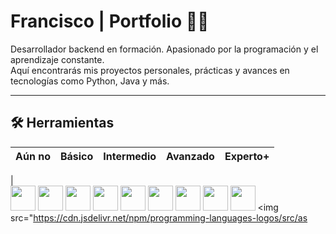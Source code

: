 # Francisco | Portfolio 👨‍💻

Desarrollador backend en formación. Apasionado por la programación y el aprendizaje constante.  
Aquí encontrarás mis proyectos personales, prácticas y avances en tecnologías como Python, Java y más.

---

## 🛠 Herramientas

| Aún no | Básico | Intermedio | Avanzado | Experto+ |
|-------|--------|------------|----------|----------|
|  
<img src="https://cdn.jsdelivr.net/npm/programming-languages-logos/src/1c/1c.png" height="40"/> 
<img src="https://cdn.jsdelivr.net/npm/programming-languages-logos/src/actionscript/actionscript.png" height="40"/> 
<img src="https://cdn.jsdelivr.net/npm/programming-languages-logos/src/ada/ada.png" height="40"/> 
<img src="https://cdn.jsdelivr.net/npm/programming-languages-logos/src/apache/apache.png" height="40"/> 
<img src="https://cdn.jsdelivr.net/npm/programming-languages-logos/src/apex/apex.png" height="40"/> 
<img src="https://cdn.jsdelivr.net/npm/programming-languages-logos/src/apollo/apollo.png" height="40"/> 
<img src="https://cdn.jsdelivr.net/npm/programming-languages-logos/src/apple/apple.png" height="40"/> 
<img src="https://cdn.jsdelivr.net/npm/programming-languages-logos/src/arduino/arduino.png" height="40"/> 
<img src="https://cdn.jsdelivr.net/npm/programming-languages-logos/src/aspnetcore/aspnetcore.png" height="40"/> 
<img src="https://cdn.jsdelivr.net/npm/programming-languages-logos/src/as
